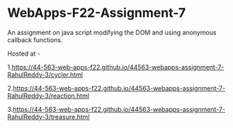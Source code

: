 # WebApps-F22-Assignment-7
An assignment on java script modifying the DOM and using anonymous callback functions.

Hosted at -

1.https://44-563-web-apps-f22.github.io/44563-webapps-assignment-7-RahulReddy-3/cycler.html

2.https://44-563-web-apps-f22.github.io/44563-webapps-assignment-7-RahulReddy-3/reaction.html

3.https://44-563-web-apps-f22.github.io/44563-webapps-assignment-7-RahulReddy-3/treasure.html